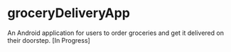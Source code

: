 # groceryDeliveryApp
An Android application for users to order groceries and get it delivered on their doorstep. [In Progress]
